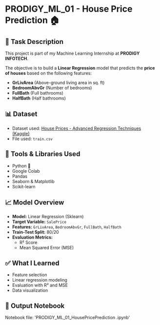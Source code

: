 # PRODIGY_ML_01 - House Price Prediction 🏠

## 📌 Task Description
This project is part of my Machine Learning Internship at **PRODIGY INFOTECH**.

The objective is to build a **Linear Regression** model that predicts the **price of houses** based on the following features:
- **GrLivArea** (Above-ground living area in sq. ft)
- **BedroomAbvGr** (Number of bedrooms)
- **FullBath** (Full bathrooms)
- **HalfBath** (Half bathrooms)

## 📊 Dataset
- Dataset used: [House Prices - Advanced Regression Techniques (Kaggle)](https://www.kaggle.com/c/house-prices-advanced-regression-techniques/data)
- File used: `train.csv`

## 🧰 Tools & Libraries Used
- Python 🐍
- Google Colab
- Pandas
- Seaborn & Matplotlib
- Scikit-learn

## 📈 Model Overview
- **Model:** Linear Regression (Sklearn)
- **Target Variable:** `SalePrice`
- **Features:** `GrLivArea`, `BedroomAbvGr`, `FullBath`, `HalfBath`
- **Train-Test Split:** 80/20
- **Evaluation Metrics:**
  - R² Score
  - Mean Squared Error (MSE)

## ✅ What I Learned
- Feature selection
- Linear regression modeling
- Evaluation with R² and MSE
- Data visualization

## 📁 Output Notebook
Notebook file: 'PRODIGY_ML_01_HousePricePrediction .ipynb'
